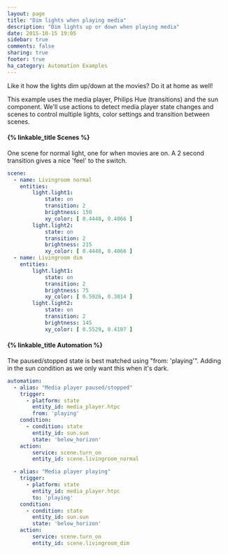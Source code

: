 ```yaml
---
layout: page
title: "Dim lights when playing media"
description: "Dim lights up or down when playing media"
date: 2015-10-15 19:05
sidebar: true
comments: false
sharing: true
footer: true
ha_category: Automation Examples
---
```


Like it how the lights dim up/down at the movies? Do it at home as well!

This example uses the media player, Philips Hue (transitions) and the sun component. We'll use actions to detect media player state changes and scenes to control multiple lights, color settings and transition between scenes.

#### {% linkable_title Scenes %}
One scene for normal light, one for when movies are on. A 2 second transition gives a nice 'feel' to the switch.

```yaml
scene:
  - name: Livingroom normal
    entities:
        light.light1:
            state: on
            transition: 2
            brightness: 150
            xy_color: [ 0.4448, 0.4066 ]
        light.light2:
            state: on
            transition: 2
            brightness: 215
            xy_color: [ 0.4448, 0.4066 ]
  - name: Livingroom dim
    entities:
        light.light1:
            state: on
            transition: 2
            brightness: 75
            xy_color: [ 0.5926, 0.3814 ]
        light.light2:
            state: on
            transition: 2
            brightness: 145
            xy_color: [ 0.5529, 0.4107 ]
```


#### {% linkable_title Automation  %}
The paused/stopped state is best matched using "from: 'playing'". Adding in the sun condition as we only want this when it's dark.

```yaml
automation:
  - alias: "Media player paused/stopped"
    trigger:
      - platform: state
        entity_id: media_player.htpc
        from: 'playing'
    condition:
      - condition: state
        entity_id: sun.sun
        state: 'below_horizon'
    action:
        service: scene.turn_on
        entity_id: scene.livingroom_normal

  - alias: "Media player playing"
    trigger:
      - platform: state
        entity_id: media_player.htpc
        to: 'playing'
    condition:
      - condition: state
        entity_id: sun.sun
        state: 'below_horizon'
    action:
        service: scene.turn_on
        entity_id: scene.livingroom_dim
```

